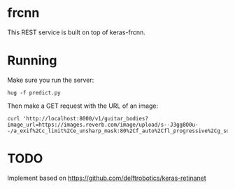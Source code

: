# frcnn
This REST service is built on top of keras-frcnn.

# Running
Make sure you run the server:

```
hug -f predict.py
```

Then make a GET request with the URL of an image:

```
curl 'http://localhost:8000/v1/guitar_bodies?image_url=https://images.reverb.com/image/upload/s--J3gg8O0u--/a_exif%2Cc_limit%2Ce_unsharp_mask:80%2Cf_auto%2Cfl_progressive%2Cg_south%2Ch_1600%2Cq_80%2Cw_1600/v1415395952/u0ftxwzelezloz7ygmfw.jpg'
```

# TODO
Implement based on https://github.com/delftrobotics/keras-retinanet

